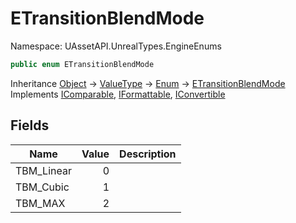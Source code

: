 # ETransitionBlendMode

Namespace: UAssetAPI.UnrealTypes.EngineEnums

```csharp
public enum ETransitionBlendMode
```

Inheritance [Object](https://docs.microsoft.com/en-us/dotnet/api/system.object) → [ValueType](https://docs.microsoft.com/en-us/dotnet/api/system.valuetype) → [Enum](https://docs.microsoft.com/en-us/dotnet/api/system.enum) → [ETransitionBlendMode](./uassetapi.unrealtypes.engineenums.etransitionblendmode.md)<br>
Implements [IComparable](https://docs.microsoft.com/en-us/dotnet/api/system.icomparable), [IFormattable](https://docs.microsoft.com/en-us/dotnet/api/system.iformattable), [IConvertible](https://docs.microsoft.com/en-us/dotnet/api/system.iconvertible)

## Fields

| Name | Value | Description |
| --- | --: | --- |
| TBM_Linear | 0 |  |
| TBM_Cubic | 1 |  |
| TBM_MAX | 2 |  |
